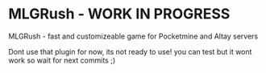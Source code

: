 # MLGRush - WORK IN PROGRESS
MLGRush - fast and customizeable game for Pocketmine and Altay servers

Dont use that plugin for now, its not ready to use! you can test but it wont work so wait for next commits ;)
